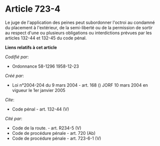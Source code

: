 # Article 723-4

Le juge de l'application des peines peut subordonner l'octroi au condamné du placement à l'extérieur, de la semi-liberté ou
de la permission de sortir au respect d'une ou plusieurs obligations ou interdictions prévues par les articles 132-44 et
132-45 du code pénal.

**Liens relatifs à cet article**

_Codifié par_:

  - Ordonnance 58-1296 1958-12-23

_Créé par_:

  - Loi n°2004-204 du 9 mars 2004 - art. 168 () JORF 10 mars 2004 en vigueur le 1er janvier 2005

_Cite_:

  - Code pénal - art. 132-44 (V)

_Cité par_:

  - Code de la route. - art. R234-5 (V)
  - Code de procédure pénale - art. 720 (Ab)
  - Code de procédure pénale - art. 723-6-1 (V)
